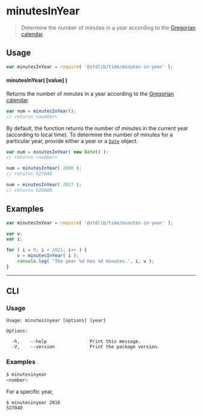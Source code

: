 # minutesInYear

> Determine the number of minutes in a year according to the [Gregorian calendar][gregorian-calendar].

<section class="usage">

## Usage

``` javascript
var minutesInYear = require( '@stdlib/time/minutes-in-year' );
```


#### minutesInYear( \[value\] )

Returns the number of minutes in a year according to the [Gregorian calendar][gregorian-calendar].

``` javascript
var num = minutesInYear();
// returns <number>
```

By default, the function returns the number of minutes in the current year (according to local time). To determine the number of minutes for a particular year, provide either a year or a [`Date`][date-object] object.

``` javascript
var num = minutesInYear( new Date() );
// returns <number>

num = minutesInYear( 2000 );
// returns 527040

num = minutesInYear( 2017 );
// returns 525600
```

</section>

<!-- /.usage -->


<section class="examples">

## Examples

``` javascript
var minutesInYear = require( '@stdlib/time/minutes-in-year' );

var v;
var i;

for ( i = 0; i < 2021; i++ ) {
    v = minutesInYear( i );
    console.log( 'The year %d has %d minutes.', i, v );
}
```

</section>

<!-- /.examples -->


---

<section class="cli">

## CLI

<section class="usage">

### Usage

``` text
Usage: minutesinyear [options] [year]

Options:

  -h,    --help                Print this message.
  -V,    --version             Print the package version.
```

</section>

<!-- /.usage -->

<section class="examples">

### Examples

``` bash
$ minutesinyear
<number>
```

For a specific year,

``` bash
$ minutesinyear 2016
527040
```

</section>

<!-- /.examples -->

</section>

<!-- /.cli -->


<section class="links">

[gregorian-calendar]: https://en.wikipedia.org/wiki/Gregorian_calendar
[date-object]: https://developer.mozilla.org/en-US/docs/Web/JavaScript/Reference/Global_Objects/Date

</section>

<!-- /.links -->
